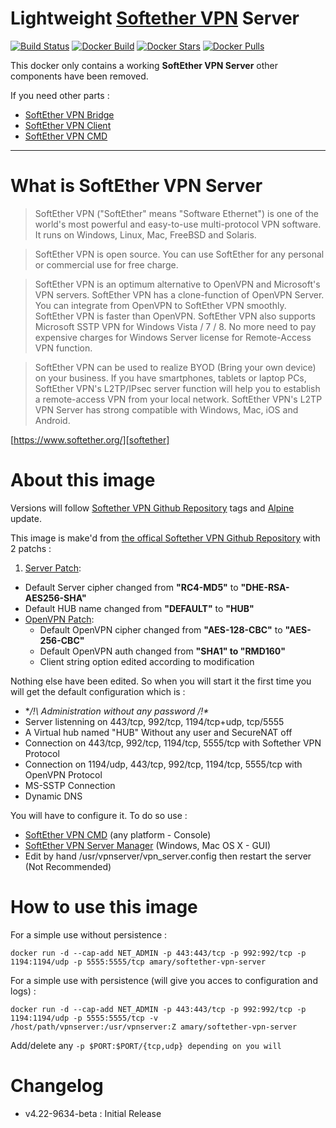 # Lightweight [Softether VPN][softether] Server
[![Build Status][project-build-image]][project-build-link] [![Docker Build][docker-build-image]][docker-build-link] [![Docker Stars][docker-stars-image]][docker-stars-link] [![Docker Pulls][docker-pulls-image]][docker-pulls-link]

This docker only contains a working **SoftEther VPN Server** other components have been removed.

If you need other parts :
* [SoftEther VPN Bridge][bridge-link]
* [SoftEther VPN Client][client-link]
* [SoftEther VPN CMD][cmd-link]
___

# What is SoftEther VPN Server
> SoftEther VPN ("SoftEther" means "Software Ethernet") is one of the world's most powerful and easy-to-use multi-protocol VPN software. It runs on Windows, Linux, Mac, FreeBSD and Solaris.

> SoftEther VPN is open source. You can use SoftEther for any personal or commercial use for free charge.

>SoftEther VPN is an optimum alternative to OpenVPN and Microsoft's VPN servers. SoftEther VPN has a clone-function of OpenVPN Server. You can integrate from OpenVPN to SoftEther VPN smoothly. SoftEther VPN is faster than OpenVPN. SoftEther VPN also supports Microsoft SSTP VPN for Windows Vista / 7 / 8. No more need to pay expensive charges for Windows Server license for Remote-Access VPN function.

>SoftEther VPN can be used to realize BYOD (Bring your own device) on your business. If you have smartphones, tablets or laptop PCs, SoftEther VPN's L2TP/IPsec server function will help you to establish a remote-access VPN from your local network. SoftEther VPN's L2TP VPN Server has strong compatible with Windows, Mac, iOS and Android.

[https://www.softether.org/][softether]

# About this image
Versions will follow [Softether VPN Github Repository][softether-repository] tags and [Alpine][alpine-link] update.

This image is make'd from [the offical Softether VPN Github Repository][softether-repository] with 2 patchs :
1. [Server Patch][server-patch]:
  * Default Server cipher changed from **"RC4-MD5"** to **"DHE-RSA-AES256-SHA"**
  * Default HUB name changed from **"DEFAULT"** to **"HUB"**
* [OpenVPN Patch][openvpn-patch]:
  * Default OpenVPN cipher changed from **"AES-128-CBC"** to **"AES-256-CBC"**
  * Default OpenVPN auth changed from **"SHA1" to "RMD160"**
  * Client string option edited according to modification

Nothing else have been edited. So when you will start it the first time you will get the default configuration which is :
* **/!\ Administration without any password /!\**
* Server listenning on 443/tcp, 992/tcp, 1194/tcp+udp, tcp/5555
* A Virtual hub named "HUB" Without any user and SecureNAT off
* Connection on 443/tcp, 992/tcp, 1194/tcp, 5555/tcp with Softether VPN Protocol
* Connection on 1194/udp, 443/tcp, 992/tcp, 1194/tcp, 5555/tcp with OpenVPN Protocol
* MS-SSTP Connection
* Dynamic DNS

You will have to configure it. To do so use :
* [SoftEther VPN CMD][cmd-link] (any platform - Console)
* [SoftEther VPN Server Manager][softether-download] (Windows, Mac OS X - GUI)
* Edit by hand /usr/vpnserver/vpn_server.config then restart the server (Not Recommended)

# How to use this image
For a simple use without persistence :
```
docker run -d --cap-add NET_ADMIN -p 443:443/tcp -p 992:992/tcp -p 1194:1194/udp -p 5555:5555/tcp amary/softether-vpn-server
```
For a simple use with persistence (will give you acces to configuration and logs) :
```
docker run -d --cap-add NET_ADMIN -p 443:443/tcp -p 992:992/tcp -p 1194:1194/udp -p 5555:5555/tcp -v /host/path/vpnserver:/usr/vpnserver:Z amary/softether-vpn-server
```
Add/delete any ```-p $PORT:$PORT/{tcp,udp} depending on you will ```

# Changelog
* v4.22-9634-beta : Initial Release

[//]: <> (==== Reference Part ====)

[//]: <> (External Websites)
[softether]: https://www.softether.org/
[softether-download]: http://www.softether-download.com/en.aspx?product=softether
[softether-repository]: https://github.com/SoftEtherVPN/SoftEtherVPN

[bridge-link]: https://hub.docker.com/r/amary/softether-vpn-bridge/
[client-link]: https://hub.docker.com/r/amary/softether-vpn-client/
[cmd-link]: https://hub.docker.com/r/amary/softether-vpn-cmd/

[alpine-link]: https://hub.docker.com/_/alpine/

[//]: <> (Repository Link)
[server-patch]: https://github.com/AntoineMary/docker-softether-vpn-server/blob/master/assets/patchs/00_Server.sh
[openvpn-patch]: https://github.com/AntoineMary/docker-softether-vpn-server/blob/master/assets/patchs/01_OpenVPN.sh

[//]: <> (Badges)
[project-build-image]: https://travis-ci.org/AntoineMary/docker-softether-vpn-server.svg?branch=master
[project-build-link]: https://travis-ci.org/AntoineMary/docker-softether-vpn-server

[docker-build-image]: https://img.shields.io/docker/automated/amary/softether-vpn-server.svg
[docker-build-link]: https://hub.docker.com/r/amary/softether-vpn-server/

[docker-stars-image]: https://img.shields.io/docker/stars/amary/softether-vpn-server.svg
[docker-stars-link]: https://hub.docker.com/r/amary/softether-vpn-server/

[docker-pulls-image]: https://img.shields.io/docker/pulls/amary/softether-vpn-server.svg
[docker-pulls-link]: https://hub.docker.com/r/amary/softether-vpn-server/
